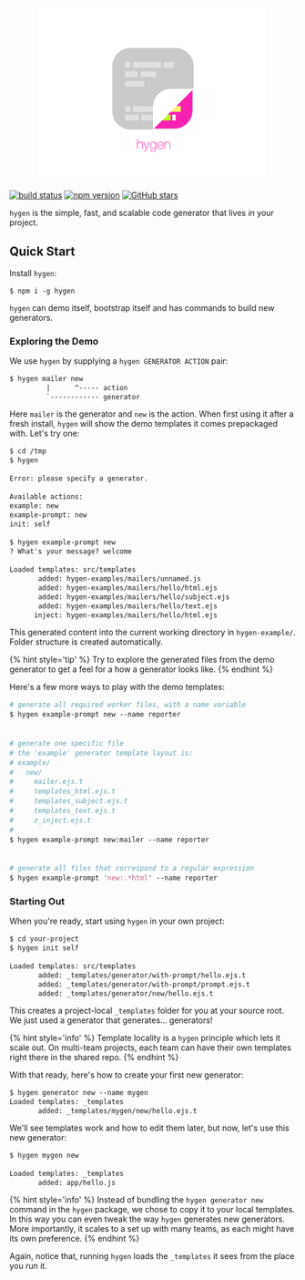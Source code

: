 <h3 align="center">
  <img src="./images/hygen.png" alt="hygen logo" width=400 />
</h3>


[![build status](https://img.shields.io/travis/jondot/hygen/master.svg)](https://travis-ci.org/jondot/hygen)
[![npm version](https://img.shields.io/npm/v/hygen.svg)](https://www.npmjs.com/package/hygen)
[![GitHub stars](https://img.shields.io/github/stars/jondot/hygen.svg?style=social&label=Stars)](https://github.com/jondot/hygen)

`hygen` is the simple, fast, and scalable code generator that lives _in_ your project.
## Quick Start

Install `hygen`:

```
$ npm i -g hygen
```

`hygen` can demo itself, bootstrap itself and has commands to build new generators.

### Exploring the Demo

We use `hygen` by supplying a `hygen GENERATOR ACTION` pair:

```
$ hygen mailer new
         |      ^----- action
         `------------ generator
```

Here `mailer` is the generator and `new` is the action.
When first using it after a fresh install, `hygen` will show the demo templates it comes prepackaged with. Let's try one:

```
$ cd /tmp
$ hygen

Error: please specify a generator.

Available actions:
example: new
example-prompt: new
init: self

$ hygen example-prompt new
? What's your message? welcome

Loaded templates: src/templates
       added: hygen-examples/mailers/unnamed.js
       added: hygen-examples/mailers/hello/html.ejs
       added: hygen-examples/mailers/hello/subject.ejs
       added: hygen-examples/mailers/hello/text.ejs
      inject: hygen-examples/mailers/hello/html.ejs
```

This generated content into the current working directory in `hygen-example/`. Folder structure is created automatically.

{% hint style='tip' %}
Try to explore the generated files from the demo generator to get a feel for a how a generator looks like.
{% endhint %}

Here's a few more ways to play with the demo templates:

```perl
# generate all required worker files, with a name variable
$ hygen example-prompt new --name reporter


# generate one specific file
# the 'example' generator template layout is:
# example/
#   new/
#     mailer.ejs.t  
#     templates_html.ejs.t
#     templates_subject.ejs.t  
#     templates_text.ejs.t  
#     z_inject.ejs.t
#
$ hygen example-prompt new:mailer --name reporter


# generate all files that correspond to a regular expression
$ hygen example-prompt 'new:.*html' --name reporter
```

### Starting Out

When you're ready, start using `hygen` in your own project:

```
$ cd your-project
$ hygen init self

Loaded templates: src/templates
       added: _templates/generator/with-prompt/hello.ejs.t
       added: _templates/generator/with-prompt/prompt.ejs.t
       added: _templates/generator/new/hello.ejs.t
```

This creates a project-local `_templates` folder for you at your source root. We just used a generator that generates... generators!

{% hint style='info' %}
Template locality is a `hygen` principle which lets it scale out. On multi-team projects, each team can have their own templates right there in the shared repo.
{% endhint %}

With that ready, here's how to create your first new generator:

```
$ hygen generator new --name mygen
Loaded templates: _templates
       added: _templates/mygen/new/hello.ejs.t
```

We'll see templates work and how to edit them later, but now, let's use this new generator:

```
$ hygen mygen new

Loaded templates: _templates
       added: app/hello.js
```

{% hint style='info' %}
Instead of bundling the `hygen generator new` command in the `hygen` package, we chose to copy it to your local templates. In this way you can even tweak the way `hygen` generates new generators. More importantly, it scales to a set up with many teams, as each might have its own preference.
{% endhint %}

Again, notice that, running `hygen` loads the `_templates` it sees from the place you run it.
